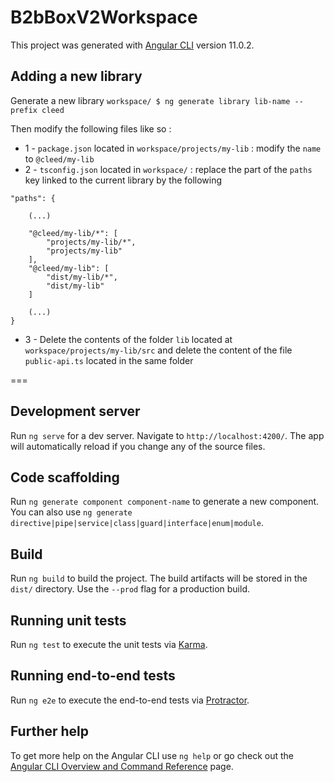 # B2bBoxV2Workspace

This project was generated with [Angular CLI](https://github.com/angular/angular-cli) version 11.0.2.

## Adding a new library

Generate a new library
```workspace/ $ ng generate library lib-name --prefix cleed```

Then modify the following files like so :

- 1 - ```package.json``` located in ```workspace/projects/my-lib``` : modify the ```name``` to ```@cleed/my-lib```
- 2 - ```tsconfig.json``` located in ```workspace/``` : replace the part of the ```paths``` key linked to the current library by the following 
```
"paths": {
	
	(...)

	"@cleed/my-lib/*": [
		"projects/my-lib/*",
		"projects/my-lib"
	],
	"@cleed/my-lib": [
		"dist/my-lib/*",
		"dist/my-lib"
	]

	(...)
}
```
- 3 - Delete the contents of the folder ```lib``` located at ```workspace/projects/my-lib/src``` and delete the content of the file ```public-api.ts``` located in the same folder

===

## Development server

Run `ng serve` for a dev server. Navigate to `http://localhost:4200/`. The app will automatically reload if you change any of the source files.

## Code scaffolding

Run `ng generate component component-name` to generate a new component. You can also use `ng generate directive|pipe|service|class|guard|interface|enum|module`.

## Build

Run `ng build` to build the project. The build artifacts will be stored in the `dist/` directory. Use the `--prod` flag for a production build.

## Running unit tests

Run `ng test` to execute the unit tests via [Karma](https://karma-runner.github.io).

## Running end-to-end tests

Run `ng e2e` to execute the end-to-end tests via [Protractor](http://www.protractortest.org/).

## Further help

To get more help on the Angular CLI use `ng help` or go check out the [Angular CLI Overview and Command Reference](https://angular.io/cli) page.
